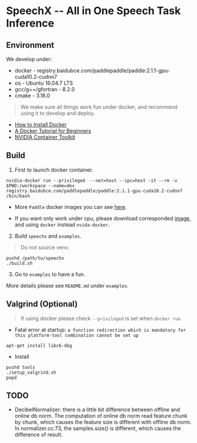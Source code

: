# SpeechX -- All in One Speech Task Inference 

## Environment

We develop under:
* docker - registry.baidubce.com/paddlepaddle/paddle:2.1.1-gpu-cuda10.2-cudnn7
* os - Ubuntu 16.04.7 LTS
* gcc/g++/gfortran - 8.2.0
* cmake - 3.16.0

> We make sure all things work fun under docker, and recommend using it to develop and deploy.

* [How to Install Docker](https://docs.docker.com/engine/install/)
* [A Docker Tutorial for Beginners](https://docker-curriculum.com/)
* [NVIDIA Container Toolkit](https://docs.nvidia.com/datacenter/cloud-native/container-toolkit/overview.html)

## Build

1. First to launch docker container.

```
nvidia-docker run --privileged  --net=host --ipc=host -it --rm -v $PWD:/workspace --name=dev registry.baidubce.com/paddlepaddle/paddle:2.1.1-gpu-cuda10.2-cudnn7 /bin/bash
```

* More `Paddle` docker images you can see [here](https://www.paddlepaddle.org.cn/install/quick?docurl=/documentation/docs/zh/install/docker/linux-docker.html).

* If you want only work under cpu, please download corresponded [image](https://www.paddlepaddle.org.cn/install/quick?docurl=/documentation/docs/zh/install/docker/linux-docker.html), and using `docker` instead `nvida-docker`.


2. Build `speechx` and `examples`.

> Do not source venv.

```
pushd /path/to/speechx
./build.sh
```

3. Go to `examples` to have a fun.

More details please see `README.md` under `examples`.


## Valgrind (Optional)

> If using docker please check `--privileged` is set when `docker run`.

* Fatal error at startup: `a function redirection which is mandatory for this platform-tool combination cannot be set up`
```
apt-get install libc6-dbg
```

* Install

```
pushd tools
./setup_valgrind.sh
popd
```

## TODO

* DecibelNormalizer: there is a little bit difference between offline and online db norm. The computation of online db norm read feature chunk by chunk, which causes the feature size is different with offline db norm. In normalizer.cc:73, the samples.size() is different, which causes the difference of result.
